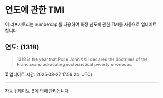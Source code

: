 
# 연도에 관한 TMI

이 리포지토리는 numbersapi를 사용하여 특정 년도에 관한 TMI를 자동으로 업데이트합니다.

## 연도: (1318)
> 1318 is the year that Pope John XXII declares the doctrines of the Franciscans advocating ecclesiastical poverty erroneous.

⏳ 업데이트 시간: 2025-08-27 17:56:24 (UTC)

---
자동 업데이트 봇에 의해 관리됩니다.
